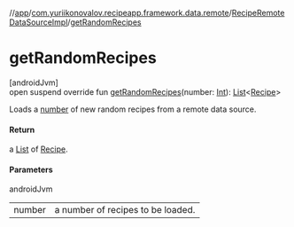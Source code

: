 //[app](../../../index.md)/[com.yuriikonovalov.recipeapp.framework.data.remote](../index.md)/[RecipeRemoteDataSourceImpl](index.md)/[getRandomRecipes](get-random-recipes.md)

# getRandomRecipes

[androidJvm]\
open suspend override fun [getRandomRecipes](get-random-recipes.md)(number: [Int](https://kotlinlang.org/api/latest/jvm/stdlib/kotlin/-int/index.html)): [List](https://kotlinlang.org/api/latest/jvm/stdlib/kotlin.collections/-list/index.html)&lt;[Recipe](../../com.yuriikonovalov.recipeapp.application.entities/-recipe/index.md)&gt;

Loads a [number](get-random-recipes.md) of new random recipes from a remote data source.

#### Return

a [List](https://kotlinlang.org/api/latest/jvm/stdlib/kotlin.collections/-list/index.html) of [Recipe](../../com.yuriikonovalov.recipeapp.application.entities/-recipe/index.md).

#### Parameters

androidJvm

| | |
|---|---|
| number | a number of recipes to be loaded. |
